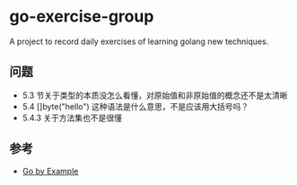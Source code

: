 # go-exercise-group
A project to record daily exercises of learning golang new techniques.

## 问题
- 5.3 节关于类型的本质没怎么看懂，对原始值和非原始值的概念还不是太清晰
- 5.4 []byte("hello") 这种语法是什么意思，不是应该用大括号吗？
- 5.4.3 关于方法集也不是很懂

## 参考
- [Go by Example](https://gobyexample.com/)